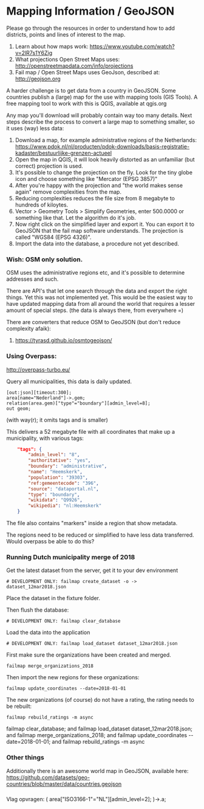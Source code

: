 Mapping Information / GeoJSON
=============================
Please go through the resources in order to understand how to add
districts, points and lines of interest to the map.

1. Learn about how maps work: https://www.youtube.com/watch?v=2lR7s1Y6Zig
2. What projections Open Street Maps uses: http://openstreetmapdata.com/info/projections
3. Fail map / Open Street Maps uses GeoJson, described at: http://geojson.org

A harder challenge is to get data from a country in GeoJSON. Some
countries publish a (large) map for the use with mapping tools (GIS
Tools). A free mapping tool to work with this is QGIS, available at
qgis.org

Any map you'll download will probably contain way too many details.
Next steps describe the process to convert a large map to something
smaller, so it uses (way) less data:

1. Download a map, for example administrative regions of the
Netherlands: https://www.pdok.nl/nl/producten/pdok-downloads/basis-registratie-kadaster/bestuurlijke-grenzen-actueel
2. Open the map in QGIS, it will look heavily distorted as an
unfamiliar (but correct) projection is used.
3. It's possible to change the projection on the fly. Look for the
tiny globe icon and choose something like "Mercator (EPSG 3857)"
4. After you're happy with the projection and "the world makes sense
again" remove complexities from the map.
5. Reducing complexities reduces the file size from 8 megabyte to
hundreds of kiloytes.
6. Vector > Geometry Tools > Simplify Geometries, enter 500.0000 or
something like that. Let the algorithm do it's job.
7. Now right click on the simplified layer and export it. You can
export it to GeoJSON that the fail map software understands. The
projection is called "WGS84 (EPSG 4326)".
8. Import the data into the database, a procedure not yet described.

### Wish: OSM only solution.
OSM uses the administrative regions etc, and it's possible to determine
addresses and such.

There are API's that let one search through the data and export the
right things. Yet this was not implemented yet. This would be the
easiest way to have updated mapping data from all around the world that
requires a lesser amount of special steps. (the data is always there,
from everywhere =)

There are converters that reduce OSM to GeoJSON (but don't reduce
complexity afaik):
1. https://tyrasd.github.io/osmtogeojson/

### Using Overpass:
http://overpass-turbo.eu/

Query all municipalities, this data is daily updated.

```overpass
[out:json][timeout:300];
area[name="Nederland"]->.gem;
relation(area.gem)["type"="boundary"][admin_level=8];
out geom;
```

(with way(r); it omits tags and is smaller)

This delivers a 52 megabyte file with all coordinates that make up a
municipality, with various tags:

```json
    "tags": {
        "admin_level": "8",
        "authoritative": "yes",
        "boundary": "administrative",
        "name": "Heemskerk",
        "population": "39303",
        "ref:gemeentecode": "396",
        "source": "dataportal.nl",
        "type": "boundary",
        "wikidata": "Q9926",
        "wikipedia": "nl:Heemskerk"
    }
```

The file also contains "markers" inside a region that show metadata.

The regions need to be reduced or simplified to have less data transferred.
Would overpass be able to do this?


### Running Dutch municipality merge of 2018
Get the latest dataset from the server, get it to your dev environment

```
# DEVELOPMENT ONLY: failmap create_dataset -o -> dataset_12mar2018.json
```

Place the dataset in the fixture folder.

Then flush the database:
```
# DEVELOPMENT ONLY: failmap clear_database
```

Load the data into the application
```
# DEVELOPMENT ONLY: failmap load_dataset dataset_12mar2018.json
```

First make sure the organizations have been created and merged.
```
failmap merge_organizations_2018
```

Then import the new regions for these organizations:
```
failmap update_coordinates --date=2018-01-01
```

The new organizations (of course) do not have a rating, the rating needs to be rebuilt:
```
failmap rebuild_ratings -m async
```


failmap clear_database; and failmap load_dataset dataset_12mar2018.json; and failmap merge_organizations_2018; and failmap update_coordinates --date=2018-01-01; and failmap rebuild_ratings -m async


### Other things
Additionally there is an awesome world map in GeoJSON, available here:
https://github.com/datasets/geo-countries/blob/master/data/countries.geojson



###
Vlag opvragen:
( area["ISO3166-1"="NL"][admin_level=2]; )->.a;
